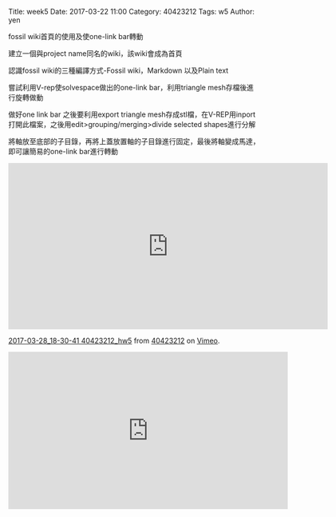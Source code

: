 Title: week5
Date: 2017-03-22 11:00
Category: 40423212
Tags: w5
Author: yen

fossil wiki首頁的使用及使one-link bar轉動
<!-- PELICAN_END_SUMMARY -->

<p>建立一個與project name同名的wiki，該wiki會成為首頁</p>
<p>認識fossil wiki的三種編譯方式-Fossil wiki，Markdown 以及Plain text</p>
<p>嘗試利用V-rep使solvespace做出的one-link bar，利用triangle mesh存檔後進行旋轉做動</p>
<p>做好one link bar 之後要利用export triangle mesh存成stl檔，在V-REP用inport打開此檔案，之後用edit>grouping/merging>divide selected shapes進行分解</p>

<p>將軸放至底部的子目錄，再將上蓋放置軸的子目錄進行固定，最後將軸變成馬達，即可讓簡易的one-link bar進行轉動</p>

<iframe src="https://player.vimeo.com/video/210402905" width="640" height="333" frameborder="0" webkitallowfullscreen mozallowfullscreen allowfullscreen></iframe>
<p><a href="https://vimeo.com/210402905">2017-03-28_18-30-41 40423212_hw5</a> from <a href="https://vimeo.com/user45523667">40423212</a> on <a href="https://vimeo.com">Vimeo</a>.</p>
<iframe width="560" height="315" src="https://www.youtube.com/embed/19t5rbIuhao" frameborder="0" allowfullscreen></iframe>